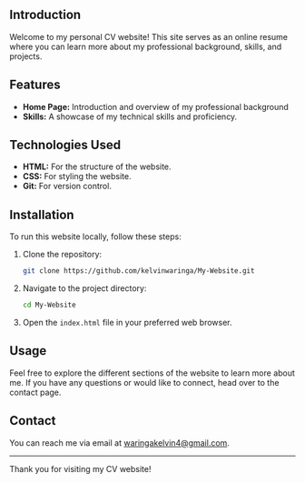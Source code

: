 ## Introduction

Welcome to my personal CV website! This site serves as an online resume where you can learn more about my professional background, skills, and projects.

## Features

- **Home Page:** Introduction and overview of my professional background
- **Skills:** A showcase of my technical skills and proficiency.

## Technologies Used

- **HTML:** For the structure of the website.
- **CSS:** For styling the website.
- **Git:** For version control.

## Installation

To run this website locally, follow these steps:

1. Clone the repository:
    ```bash
    git clone https://github.com/kelvinwaringa/My-Website.git
    ```

2. Navigate to the project directory:
    ```bash
    cd My-Website
    ```

3. Open the `index.html` file in your preferred web browser.

## Usage

Feel free to explore the different sections of the website to learn more about me. If you have any questions or would like to connect, head over to the contact page.

## Contact

You can reach me via email at waringakelvin4@gmail.com.

---

Thank you for visiting my CV website!
